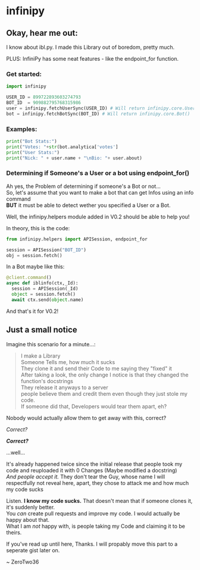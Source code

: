 # infinipy

## Okay, hear me out:
I know about ibl.py. I made this Library out of boredom, pretty much.

PLUS: InfiniPy has some neat features - like the endpoint_for function.

### Get started:
```py
import infinipy

USER_ID = 899722893603274793
BOT_ID  = 909882795768315986
user = infinipy.fetchUserSync(USER_ID) # Will return infinipy.core.User()
bot = infinipy.fetchBotSync(BOT_ID) # Will return infinipy.core.Bot()
```

### Examples:
```py
print("Bot Stats:")
print("Votes: "+str(bot.analytica['votes']
print("User Stats:")
print("Nick: " + user.name + "\nBio: "+ user.about) 
```
### Determining if Someone's a User or a bot using endpoint_for()

Ah yes, the Problem of determining if someone's a Bot or not...  
So, let's assume that you want to make a bot that can get Infos using an info command  
**BUT** it must be able to detect wether you specified a User or a Bot.  

Well, the infinipy.helpers module added in V0.2 should be able to help you!

In theory, this is the code:
```py
from infinipy.helpers import APISession, endpoint_for

session = APISession("BOT_ID")
obj = session.fetch()
```
In a Bot maybe like this:
```py
@client.command()
async def iblinfo(ctx,_Id):
  session = APISession(_Id)
  object = session.fetch()
  await ctx.send(object.name)
```

And that's it for V0.2!

## Just a small notice
Imagine this scenario for a minute...:

> I make a Library  
> Someone Tells me, how much it sucks  
> They clone it and send their Code to me saying they "fixed" it  
> After taking a look, the only change I notice is that they changed the function's docstrings  
> They release it anyways to a server  
> people believe them and credit them even though they just stole my code.  
If someone did that, Developers would tear them apart, eh?   

Nobody would actually allow them to get away with this, correct? 

*Correct?*

***Correct?***

...well...

It's already happened twice since the initial release that people took my code and reuploaded it with 0 Changes (Maybe modified a docstring)  
*And people accept it.* They don't tear the Guy, whose name I will respectfully not reveal here, apart, they chose to attack me and how much my code sucks

Listen. **I know my code sucks.** That doesn't mean that if someone clones it, it's suddenly better.  
You *can* create pull requests and improve my code. I would actually be happy about that.  
What I am *not* happy with, is people taking my Code and claiming it to be theirs.  

If you've read up until here, Thanks. I will propably move this part to a seperate gist later on.

~ ZeroTwo36

